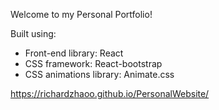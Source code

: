 Welcome to my Personal Portfolio!

Built using:

- Front-end library: React
- CSS framework: React-bootstrap
- CSS animations library: Animate.css

https://richardzhaoo.github.io/PersonalWebsite/
